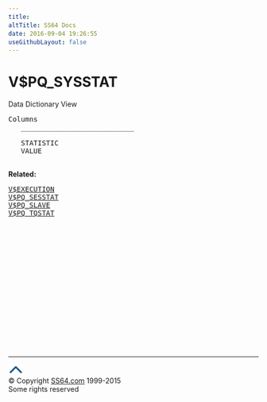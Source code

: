 ```yaml
---
title:
altTitle: SS64 Docs
date: 2016-09-04 19:26:55
useGithubLayout: false
---
```

<!-- #BeginLibraryItem "/Library/head_orav.lbi" --><!-- #EndLibraryItem --><h1>V$PQ_SYSSTAT </h1>  
 <p> Data Dictionary View </p> 
 
<pre>Columns
   ___________________________
 
   STATISTIC
   VALUE

</pre>
<p><b>Related:</b></p><pre><a href="V$EXECUTION.html">V$EXECUTION</a> 
<a href="V$PQ_SESSTAT.html">V$PQ_SESSTAT</a> 
<a href="V$PQ_SLAVE.html">V$PQ_SLAVE</a> 
<a href="V$PQ_TQSTAT.html">V$PQ_TQSTAT</a> </pre><!-- #BeginLibraryItem "/Library/foot_orad.lbi" --><p>
<!-- oracle-footer -->
<ins class="adsbygoogle" style="display:inline-block;width:300px;height:250px" data-ad-client="ca-pub-6140977852749469" data-ad-slot="4275490898"></ins>
<script>
(adsbygoogle = window.adsbygoogle || []).push({});
</script></p>
<hr>
<div id="bl" class="footer"><a href="V$PQ_SYSSTAT.html#"><img src="../images/top.png" width="30" height="22" alt="Back to the Top"></a></div>
<div id="br" class="footer, tagline">© Copyright <a href="http://ss64.com/">SS64.com</a> 1999-2015<br>
Some rights reserved</div>
<!-- #EndLibraryItem -->

